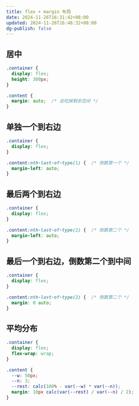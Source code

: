 ```yaml
---
title: flex + margin 布局
date: 2024-11-26T16:31:42+08:00
updated: 2024-11-26T16:48:32+08:00
dg-publish: false
---
```


## 居中

```css
.container {
  display: flex;
  height: 300px;
}

.content {
  margin: auto;  /* 会吃掉剩余空间 */
}
```

## 单独一个到右边

```css
.container {
  display: flex;
}

.content:nth-last-of-type(1) {  /* 倒数第一个 */
  margin-left: auto;
}
```

## 最后两个到右边

```css
.container {
  display: flex;
}

.content:nth-last-of-type(2) {  /* 倒数第二个 */
  margin-left: auto;
}
```

## 最后一个到右边，倒数第二个到中间

```css
.container {
  display: flex;
}

.content:nth-last-of-type(2) {  /* 倒数第二个 */
  margin: 0 auto;
}
```

## 平均分布

```css
.container {
  display: flex;
  flex-wrap: wrap;
}

.content {
  --w: 50px;
  --n: 3;
  --rest: calc(100% - var(--w) * var(--n));
  margin: 10px calc(var(--rest) / var(--n) / 2);
}
```
